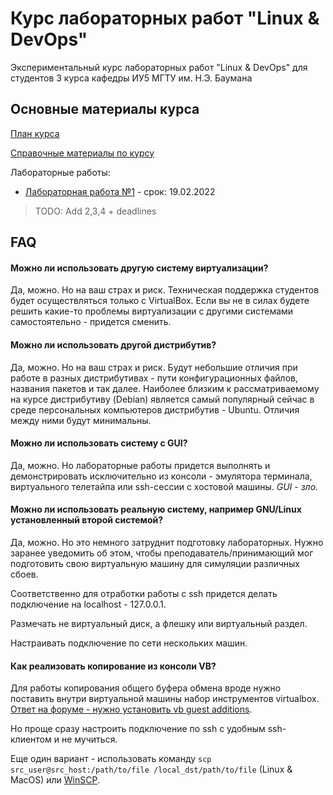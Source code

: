 # Курс лабораторных работ "Linux & DevOps"

Экспериментальный курс лабораторных работ "Linux & DevOps" для студентов 3 курса кафедры ИУ5 МГТУ им. Н.Э. Баумана

## Основные материалы курса

[План курса](./Plan.md)

[Справочные материалы по курсу](./Wiki.md)



Лабораторные работы:

- [Лабораторная работа №1](./Lab1.md) - срок: 19.02.2022

> TODO: Add 2,3,4 + deadlines





## FAQ

#### Можно ли использовать другую систему виртуализации?

Да, можно. Но на ваш страх и риск. Техническая поддержка студентов будет осуществляться только с VirtualBox. Если вы не в силах будете решить какие-то проблемы виртуализации с другими системами самостоятельно - придется сменить.

#### Можно ли использовать другой дистрибутив?

Да, можно. Но на ваш страх и риск. Будут небольшие отличия при работе в разных дистрибутивах - пути конфигурационных файлов, названия пакетов и так далее. Наиболее близким к рассматриваемому на курсе дистрибутиву (Debian) является самый популярный сейчас в среде персональных компьютеров дистрибутив - Ubuntu. Отличия между ними будут минимальны.

#### Можно ли использовать систему с GUI?

Да, можно. Но лабораторные работы придется выполнять и демонстрировать исключительно из консоли - эмулятора терминала, виртуального телетайпа или ssh-сессии с хостовой машины. *GUI - зло.*

#### Можно ли использовать реальную систему, например GNU/Linux установленный второй системой?

Да, можно. Но это немного затруднит подготовку лабораторных. Нужно заранее уведомить об этом, чтобы преподаватель/принимающий мог подготовить свою виртуальную машину для симуляции различных сбоев.

Соответственно для отработки работы с ssh придется делать подключение на localhost - 127.0.0.1.

Размечать не виртуальный диск, а флешку или виртуальный раздел.

Настраивать подключение по сети нескольких машин.

#### Как реализовать копирование из консоли VB?

Для работы копирования общего буфера обмена вроде нужно поставить внутри виртуальной машины набор инструментов virtualbox. [Ответ на форуме - нужно установить vb guest additions](https://superuser.com/questions/42134/how-do-i-enable-the-shared-clipboard-in-virtualbox).

Но проще сразу настроить подключение по ssh с удобным ssh-клиентом и не мучиться.

Еще один вариант - использовать команду `scp src_user@src_host:/path/to/file /local_dst/path/to/file` (Linux & MacOS) или [WinSCP](https://winscp.net/eng/index.php).

